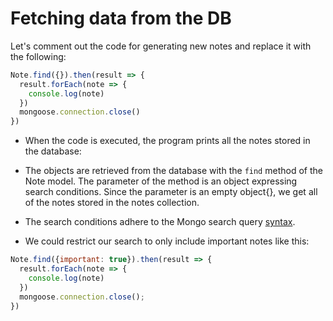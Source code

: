 # Fetching data from the DB

Let's comment out the code for generating new notes and replace it with the following:

```js
Note.find({}).then(result => {
  result.forEach(note => {
    console.log(note)
  })
  mongoose.connection.close()
})
```

- When the code is executed, the program prints all the notes stored in the database:

- The objects are retrieved from the database with the `find` method of the Note model. The parameter of the method is an object expressing search conditions. Since the parameter is an empty object{}, we get all of the notes stored in the notes collection.

- The search conditions adhere to the Mongo search query <a href="https://www.mongodb.com/docs/manual/reference/operator/">syntax</a>.

- We could restrict our search to only include important notes like this:

```js
Note.find({important: true}).then(result => {
  result.forEach(note => {
    console.log(note)
  })
  mongoose.connection.close();
})
```